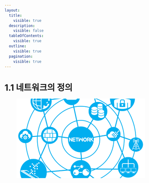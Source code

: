 ```yaml
---
layout:
  title:
    visible: true
  description:
    visible: false
  tableOfContents:
    visible: true
  outline:
    visible: true
  pagination:
    visible: true
---
```


# 1.1 네트워크의 정의

<figure><img src="../.gitbook/assets/image (1).png" alt=""><figcaption></figcaption></figure>

